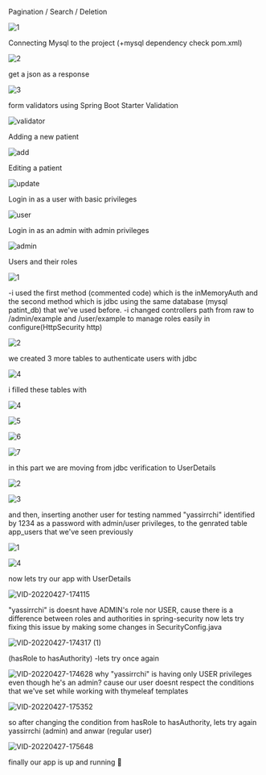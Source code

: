 Pagination / Search / Deletion


![1](https://user-images.githubusercontent.com/65183563/162337105-0b14e5d7-c4e2-4abd-8f37-f5c5428d3c6c.gif)

Connecting Mysql to the project (+mysql dependency check pom.xml)

![2](https://user-images.githubusercontent.com/65183563/162337672-909af7d1-573c-46af-b48d-1a1f673e8f59.gif)

get a json as a response

![3](https://user-images.githubusercontent.com/65183563/162337818-a0c870b1-993e-4427-9fb5-28a1cb25bf7a.gif)

form validators using Spring Boot Starter Validation

![validator](https://user-images.githubusercontent.com/65183563/164327239-01fbc5ff-becb-435b-9dc5-478725a9f8ed.gif)

Adding a new patient

![add](https://user-images.githubusercontent.com/65183563/164327201-5c2b6133-cb52-40b7-8661-138283220591.gif)

Editing a patient

![update](https://user-images.githubusercontent.com/65183563/164327214-b4f17e60-21bc-4334-bf6e-384ee1c3cbc4.gif)

Login in as a user with basic privileges

![user](https://user-images.githubusercontent.com/65183563/164981134-68397baa-44c4-4626-a1e6-be5818d08c35.gif)

Login in as an admin with admin privileges

![admin](https://user-images.githubusercontent.com/65183563/164981141-6d061d2f-d66c-412b-8efb-d47df5bb31ba.gif)

Users and their roles 

![1](https://user-images.githubusercontent.com/65183563/164981373-2a7becee-812e-4ff6-be96-24df2e9eb234.PNG)

-i used the first method (commented code) which is the inMemoryAuth 
and the second method which is jdbc using the same database (mysql patint_db) that we've used before.
-i changed controllers path from raw to /admin/example and /user/example to manage roles easily in configure(HttpSecurity http)


![2](https://user-images.githubusercontent.com/65183563/164981842-cf3511a1-b2ad-40bd-80c1-2cac2ad19c57.PNG)


we created 3 more tables to authenticate users with jdbc

![4](https://user-images.githubusercontent.com/65183563/164981905-b9dc885d-4a25-4e37-a060-01fad0633cab.PNG)

i filled these tables with

![4](https://user-images.githubusercontent.com/65183563/164981961-5a4c0947-427a-433f-aa7d-329bf18e64e3.PNG)

![5](https://user-images.githubusercontent.com/65183563/164981938-cf5b8746-79c3-4ffb-a770-f5b2c4d4bae9.PNG)

![6](https://user-images.githubusercontent.com/65183563/164981943-ede9c824-1341-419f-bb6e-e4eecd2b93bd.PNG)

![7](https://user-images.githubusercontent.com/65183563/164981953-94ffda8a-6a81-4163-9112-f388252d374d.PNG)

in this part we are moving from jdbc verification to UserDetails

![2](https://user-images.githubusercontent.com/65183563/165654289-8dbd7558-c565-4e7c-a669-d6379a337029.PNG)

![3](https://user-images.githubusercontent.com/65183563/165654343-d72b1d62-a7a3-4a75-ba07-20200d77d59c.PNG)

and then, inserting another user for testing nammed "yassirrchi" identified by 1234 as a password with admin/user privileges, to the genrated table app_users that we've seen previously

![1](https://user-images.githubusercontent.com/65183563/165654709-b6f95903-1eec-4fba-923d-3628e3dcd1c6.PNG)

![4](https://user-images.githubusercontent.com/65183563/165654889-88b9d448-c6f9-4409-933f-f30d3e7690dd.PNG)

now lets try our app with UserDetails

![VID-20220427-174115](https://user-images.githubusercontent.com/65183563/165655162-8e96aa7b-43ed-42af-9545-74872db85e23.gif)

"yassirrchi" is doesnt have ADMIN's role nor USER, cause there is a difference between roles and authorities in spring-security
now lets try fixing this issue by making some changes in SecurityConfig.java 

![VID-20220427-174317 (1)](https://user-images.githubusercontent.com/65183563/165655646-43939f49-d00b-4769-835e-1e93a2cdd4c2.gif)

(hasRole to hasAuthority)
-lets try once again

![VID-20220427-174628](https://user-images.githubusercontent.com/65183563/165656766-570e2d58-0f41-4b85-a046-c1bec3c91ff3.gif)
why "yassirrchi" is having only USER privileges even though he's an admin?
cause our user doesnt respect the conditions that we've set while working with thymeleaf templates

![VID-20220427-175352](https://user-images.githubusercontent.com/65183563/165657462-d42284d7-304a-46af-8600-42d6ebd215af.gif)

so after changing the condition from hasRole to hasAuthority, lets try again yassirrchi (admin) and anwar (regular user)

![VID-20220427-175648](https://user-images.githubusercontent.com/65183563/165658100-e77ee5a9-ab39-4360-9628-bde7005d1515.gif)

finally our app is up and running 🙌

